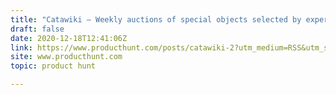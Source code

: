 ```yaml
---
title: "Catawiki — Weekly auctions of special objects selected by experts."
draft: false
date: 2020-12-18T12:41:06Z
link: https://www.producthunt.com/posts/catawiki-2?utm_medium=RSS&utm_source=hune
site: www.producthunt.com
topic: product hunt  

---
```

